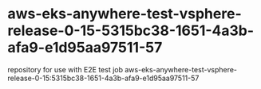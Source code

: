 # aws-eks-anywhere-test-vsphere-release-0-15-5315bc38-1651-4a3b-afa9-e1d95aa97511-57
repository for use with E2E test job aws-eks-anywhere-test-vsphere-release-0-15:5315bc38-1651-4a3b-afa9-e1d95aa97511-57
